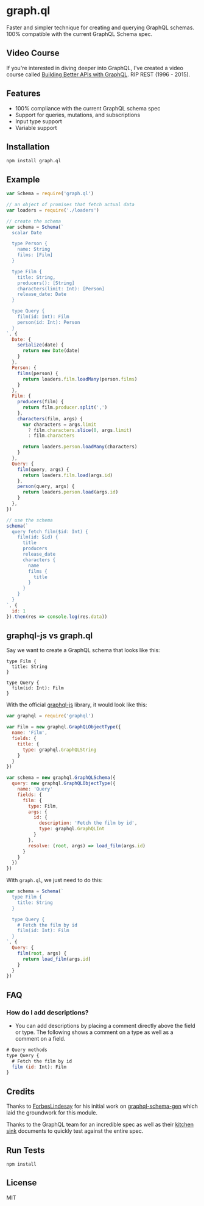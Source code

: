 
# graph.ql

  Faster and simpler technique for creating and querying GraphQL schemas. 100% compatible with the current GraphQL Schema spec.

## Video Course

  If you're interested in diving deeper into GraphQL, I've created a video course called [Building Better APIs with GraphQL](https://www.udemy.com/building-better-apis-with-graphql/?couponCode=RIPREST). RIP REST (1996 - 2015).

## Features

- 100% compliance with the current GraphQL schema spec
- Support for queries, mutations, and subscriptions
- Input type support
- Variable support

## Installation

```
npm install graph.ql
```

## Example

```js
var Schema = require('graph.ql')

// an object of promises that fetch actual data
var loaders = require('./loaders')

// create the schema
var schema = Schema(`
  scalar Date

  type Person {
    name: String
    films: [Film]
  }

  type Film {
    title: String,
    producers(): [String]
    characters(limit: Int): [Person]
    release_date: Date
  }

  type Query {
    film(id: Int): Film
    person(id: Int): Person
  }
`, {
  Date: {
    serialize(date) {
      return new Date(date)
    }
  },
  Person: {
    films(person) {
      return loaders.film.loadMany(person.films)
    }
  },
  Film: {
    producers(film) {
      return film.producer.split(',')
    },
    characters(film, args) {
      var characters = args.limit
        ? film.characters.slice(0, args.limit)
        : film.characters

      return loaders.person.loadMany(characters)
    }
  },
  Query: {
    film(query, args) {
      return loaders.film.load(args.id)
    },
    person(query, args) {
      return loaders.person.load(args.id)
    }
  },
})

// use the schema
schema(`
  query fetch_film($id: Int) {
    film(id: $id) {
      title
      producers
      release_date
      characters {
        name
        films {
          title
        }
      }
    }
  }
`, {
  id: 1
}).then(res => console.log(res.data))
```

## graphql-js vs graph.ql

Say we want to create a GraphQL schema that looks like this:

```
type Film {
  title: String
}

type Query {
  film(id: Int): Film
}
```

With the official [graphql-js](http://github.com/graphql/graphql-js) library, it would look like this:

```js
var graphql = require('graphql')

var Film = new graphql.GraphQLObjectType({
  name: 'Film',
  fields: {
    title: {
      type: graphql.GraphQLString
    }
  }
})

var schema = new graphql.GraphQLSchema({
  query: new graphql.GraphQLObjectType({
    name: 'Query'
    fields: {
      film: {
        type: Film,
        args: {
          id: {
            description: 'Fetch the film by id',
            type: graphql.GraphQLInt
          }
        },
        resolve: (root, args) => load_film(args.id)
      }
    }
  })
})
```

With `graph.ql`, we just need to do this:

```js
var schema = Schema(`
  type Film {
    title: String
  }

  type Query {
    # Fetch the film by id
    film(id: Int): Film
  }
`, {
  Query: {
    film(root, args) {
      return load_film(args.id)
    }
  }
})
```

## FAQ

### How do I add descriptions?

- You can add descriptions by placing a comment directly above the field or type. The following shows a comment on a type as well as a comment on a field.

```js
# Query methods
type Query {
  # Fetch the film by id
  film (id: Int): Film
}
```

## Credits

Thanks to [ForbesLindesay](https://github.com/ForbesLindesay) for his initial work on [graphql-schema-gen](https://github.com/ForbesLindesay/graphql-schema-gen) which laid the groundwork for this module.

Thanks to the GraphQL team for an incredible spec as well as their [kitchen sink](https://github.com/graphql/graphql-js/tree/master/src/language/__tests__) documents to quickly test against the entire spec.

## Run Tests

```
npm install
```

## License

MIT
